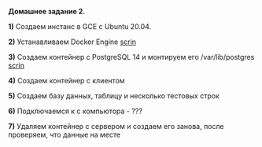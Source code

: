 **Домашнее задание 2.**

**1)** Создаем инстанс в GCE с Ubuntu 20.04.

**2)** Устанавливаем Docker Engine [scrin](https://github.com/monstermurm/postgres2022/blob/main/02-%D0%94%D0%97/InstallDocker.jpg)

**3)** Создаем контейнер с PostgreSQL 14 и монтируем его /var/lib/postgres [scrin](https://github.com/monstermurm/postgres2022/blob/main/02-%D0%94%D0%97/DockerPostgress.jpg)

**4)** Создаем контейнер с клиентом [](scrin)

**5)** Создаем базу данных, таблицу и несколько тестовых строк [](scrin)

**6)** Подключаемся к с компьютора - ???

**7)** Удаляем контейнер с сервером и создаем его занова, после проверяем, что данные на месте [](scrin)
